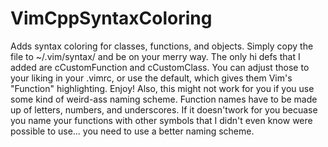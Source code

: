 VimCppSyntaxColoring
====================

Adds syntax coloring for classes, functions, and objects. Simply copy the file to ~/.vim/syntax/ and be on your merry way. The only hi defs that I added are cCustomFunction and cCustomClass. You can adjust those to your liking in your .vimrc, or use the default, which gives them Vim's "Function" highlighting. Enjoy! Also, this might not work for you if you use some kind of weird-ass naming scheme. Function names have to be made up of letters, numbers, and underscores. If it doesn'twork for you becuase you name your functions with other symbols that I didn't even know were possible to use... you need to use a better naming scheme.
